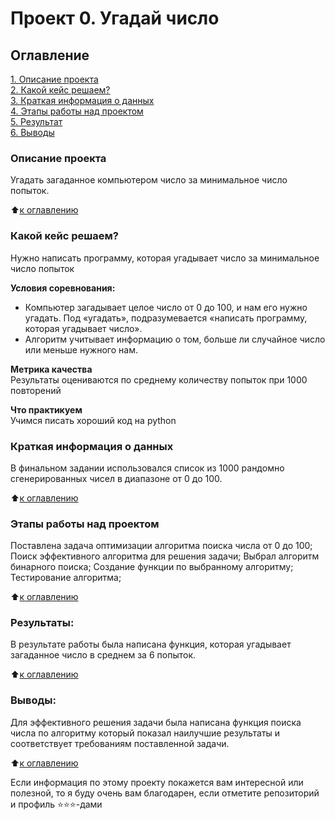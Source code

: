 # Проект 0. Угадай число

## Оглавление  
[1. Описание проекта](README.md#Описание-проекта)  
[2. Какой кейс решаем?](README.md#Какой-кейс-решаем)  
[3. Краткая информация о данных](README.md#Краткая-информация-о-данных)  
[4. Этапы работы над проектом](README.md#Этапы-работы-над-проектом)  
[5. Результат](README.md#Результат)    
[6. Выводы](README.md#Выводы) 

### Описание проекта    
Угадать загаданное компьютером число за минимальное число попыток.

:arrow_up:[к оглавлению](README.md#Оглавление)


### Какой кейс решаем?    
Нужно написать программу, которая угадывает число за минимальное число попыток

**Условия соревнования:**  
- Компьютер загадывает целое число от 0 до 100, и нам его нужно угадать. Под «угадать», подразумевается «написать программу, которая угадывает число».
- Алгоритм учитывает информацию о том, больше ли случайное число или меньше нужного нам.

**Метрика качества**     
Результаты оцениваются по среднему количеству попыток при 1000 повторений

**Что практикуем**     
Учимся писать хороший код на python


### Краткая информация о данных
В финальном задании использовался список из 1000 рандомно сгенерированных чисел в диапазоне от 0 до 100.
  
:arrow_up:[к оглавлению](README.md#Оглавление)


### Этапы работы над проектом  
Поставлена задача оптимизации алгоритма поиска числа от 0 до 100;
Поиск эффективного алгоритма для решения задачи;
Выбрал алгоритм бинарного поиска;
Создание функции по выбранному алгоритму;
Тестирование алгоритма;

:arrow_up:[к оглавлению](README.md#Оглавление)


### Результаты:  
В результате работы была написана функция, которая угадывает загаданное число в среднем за 6 попыток.

:arrow_up:[к оглавлению](README.md#Оглавление)


### Выводы:  
Для эффективного решения задачи была написана функция поиска числа по алгоритму который показал наилучшие результаты и соответствует требованиям поставленной задачи.

:arrow_up:[к оглавлению](README.md#Оглавление)


Если информация по этому проекту покажется вам интересной или полезной, то я буду очень вам благодарен, если отметите репозиторий и профиль ⭐️⭐️⭐️-дами